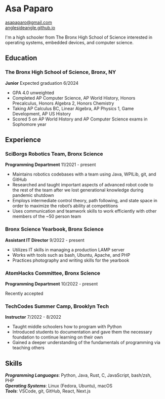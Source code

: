 # Asa Paparo

[asapaparo@gmail.com](mailto:asapaparo@gmail.com)\
[anglesideangle.github.io](https://anglesideangle.github.io/)

I'm a high schooler from The Bronx High School of Science interested in operating systems, embedded devices, and computer science.

## Education

### The Bronx High School of Science, Bronx, NY

**Junior** Expected graduation 6/2024

- GPA 4.0 unweighted
- Completed AP Computer Science, AP World History, Honors Precalculus, Honors Algebra 2, Honors Chemistry
- Taking AP Calculus BC, Linear Algebra, AP Physics 1, Game Development, AP US History
- Scored 5 on AP World History and AP Computer Science exams in Sophomore year

## Experience

### SciBorgs Robotics Team, Bronx Science

**Programming Department** 11/2021 - present

- Maintains robotics codebases with a team using Java, WPILib, git, and GitHub
- Researched and taught important aspects of advanced robot code to the rest of the team after we lost generational knowledge during pandemic shutdown
- Employs intermediate control theory, path following, and state space in order to maximize the robot’s ability at competitions
- Uses communication and teamwork skills to work efficiently with other members of the ~50 person team

### Bronx Science Yearbook, Bronx Science

**Assistant IT Director** 9/2022 - present

- Utilizes IT skills in managing a production LAMP server
- Works with tools such as bash, Ubuntu, Apache, and PHP
- Practices photography and writing skills for the yearbook

### AtomHacks Committee, Bronx Science

**Programming Department** 10/2022 - present

Recently accepted

### TechCodes Summer Camp, Brooklyn Tech

**Instructor** 7/2022 - 8/2022

- Taught middle schoolers how to program with Python
- Introduced students to documentation and gave them the necessary foundation to continue learning on their own
- Gained a deeper understanding of the fundamentals of programming via teaching others

## Skills

**_Programming Languages_**: Python, Java, Rust, C, JavaScript, bash/zsh, PHP\
**_Operating Systems_**: Linux (Fedora, Ubuntu), macOS\
**_Tools_**: VSCode, git, GitHub, React, Next.js

